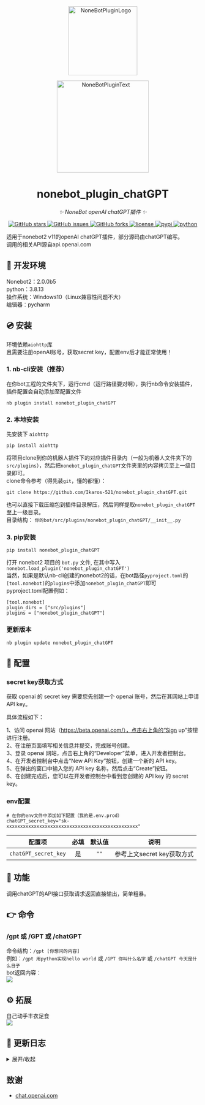 <div align="center">
  <a href="https://v2.nonebot.dev/store"><img src="https://github.com/A-kirami/nonebot-plugin-template/blob/resources/nbp_logo.png" width="180" height="180" alt="NoneBotPluginLogo"></a>
  <br>
  <p><img src="https://github.com/A-kirami/nonebot-plugin-template/blob/resources/NoneBotPlugin.svg" width="240" alt="NoneBotPluginText"></p>
</div>

<div align="center">

# nonebot_plugin_chatGPT
  
_✨ NoneBot openAI chatGPT插件 ✨_
  
<a href="https://github.com/Ikaros-521/nonebot_plugin_chatGPT/stargazers">
    <img alt="GitHub stars" src="https://img.shields.io/github/stars/Ikaros-521/nonebot_plugin_chatGPT?color=%09%2300BFFF&style=flat-square">
</a>
<a href="https://github.com/Ikaros-521/nonebot_plugin_chatGPT/issues">
    <img alt="GitHub issues" src="https://img.shields.io/github/issues/Ikaros-521/nonebot_plugin_chatGPT?color=Emerald%20green&style=flat-square">
</a>
<a href="https://github.com/Ikaros-521/nonebot_plugin_chatGPT/network">
    <img alt="GitHub forks" src="https://img.shields.io/github/forks/Ikaros-521/nonebot_plugin_chatGPT?color=%2300BFFF&style=flat-square">
</a>
<a href="./LICENSE">
    <img src="https://img.shields.io/github/license/Ikaros-521/nonebot_plugin_chatGPT.svg" alt="license">
</a>
<a href="https://pypi.python.org/pypi/nonebot_plugin_chatGPT">
    <img src="https://img.shields.io/pypi/v/nonebot_plugin_chatGPT.svg" alt="pypi">
</a>
<a href="https://www.python.org">
    <img src="https://img.shields.io/badge/python-3.8+-blue.svg" alt="python">
</a>

</div>

适用于nonebot2 v11的openAI chatGPT插件，部分源码由chatGPT编写。    
调用的相关API源自api.openai.com  

## 🔧 开发环境
Nonebot2：2.0.0b5  
python：3.8.13  
操作系统：Windows10（Linux兼容性问题不大）  
编辑器：pycharm  

## 💿 安装
环境依赖`aiohttp`库   
且需要注册openAI账号，获取secret key，配置env后才能正常使用！  

### 1. nb-cli安装（推荐）
在你bot工程的文件夹下，运行cmd（运行路径要对啊），执行nb命令安装插件，插件配置会自动添加至配置文件  
```
nb plugin install nonebot_plugin_chatGPT
```

### 2. 本地安装
先安装下 `aiohttp`
```
pip install aiohttp
```
将项目clone到你的机器人插件下的对应插件目录内（一般为机器人文件夹下的`src/plugins`），然后把`nonebot_plugin_chatGPT`文件夹里的内容拷贝至上一级目录即可。  
clone命令参考（得先装`git`，懂的都懂）：
```
git clone https://github.com/Ikaros-521/nonebot_plugin_chatGPT.git
``` 
也可以直接下载压缩包到插件目录解压，然后同样提取`nonebot_plugin_chatGPT`至上一级目录。  
目录结构： ```你的bot/src/plugins/nonebot_plugin_chatGPT/__init__.py```  


### 3. pip安装
```
pip install nonebot_plugin_chatGPT
```  
打开 nonebot2 项目的 ```bot.py``` 文件, 在其中写入  
```nonebot.load_plugin('nonebot_plugin_chatGPT')```  
当然，如果是默认nb-cli创建的nonebot2的话，在bot路径```pyproject.toml```的```[tool.nonebot]```的```plugins```中添加```nonebot_plugin_chatGPT```即可  
pyproject.toml配置例如：  
``` 
[tool.nonebot]
plugin_dirs = ["src/plugins"]
plugins = ["nonebot_plugin_chatGPT"]
``` 

### 更新版本
```
nb plugin update nonebot_plugin_chatGPT
```

## 🔧 配置

### secret key获取方式
获取 openai 的 secret key 需要您先创建一个 openai 账号，然后在其网站上申请 API key。  

具体流程如下：  

1、访问 openai 网站（https://beta.openai.com/），点击右上角的“Sign up”按钮进行注册。  
2、在注册页面填写相关信息并提交，完成账号创建。  
3、登录 openai 网站，点击右上角的“Developer”菜单，进入开发者控制台。  
4、在开发者控制台中点击“New API Key”按钮，创建一个新的 API key。  
5、在弹出的窗口中输入您的 API key 名称，然后点击“Create”按钮。  
6、在创建完成后，您可以在开发者控制台中看到您创建的 API key 的 secret key。  

### env配置
```
# 在你的env文件中添加如下配置（我的是.env.prod）  
chatGPT_secret_key="sk-xxxxxxxxxxxxxxxxxxxxxxxxxxxxxxxxxxxxxxxxxxxxxxxx"
```
|       配置项        | 必填 | 默认值  |                      说明                      |
|:----------------:|:----:|:----:|:----------------------------:|
| `chatGPT_secret_key` | 是 | `""` | 参考上文secret key获取方式 |


## 🎉 功能
调用chatGPT的API接口获取请求返回直接输出，简单粗暴。  

## 👉 命令

### /gpt 或 /GPT 或 /chatGPT
命令结构：```/gpt [你想问的内容]```  
例如：```/gpt 用python实现hello world``` 或 ```/GPT 你叫什么名字``` 或 ```/chatGPT 今天是什么日子```  
bot返回内容：  
![](docs/result.png)


## ⚙ 拓展
自己动手丰衣足食  
![](docs/demo.png)  

## 📝 更新日志

<details>
<summary>展开/收起</summary>

### 0.0.1

- 插件初次发布  

</details>

## 致谢
- [chat.openai.com](https://chat.openai.com)
